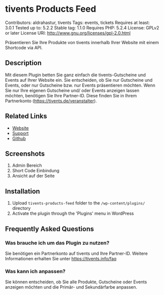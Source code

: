 # tivents Products Feed 
Contributors: aldrahastur, tivents
Tags: events, tickets
Requires at least: 3.0.1
Tested up to: 5.2.2
Stable tag: 1.1.0
Requires PHP: 5.2.4
License: GPLv2 or later
License URI: http://www.gnu.org/licenses/gpl-2.0.html

Präsentieren Sie Ihre Produkte von tivents innerhalb Ihrer Website mit einem Shortcode via API.

## Description

Mit diesem Plugin betten Sie ganz einfach die tivents-Gutscheine und Events auf Ihrer Website ein. Sie entscheiden, ob Sie nur Gutscheine und Events, oder nur Gutscheine bzw. nur Events präsentieren möchten.
Wenn Sie nur Ihre eigenen Gutscheine und/ oder Events anzeigen lassen möchten, benötigen Sie Ihre Partner-ID. Diese finden Sie in Ihrem Partnerkonto (https://tivents.de/veranstalter).

## Related Links

* [Website](https://tivents.systems/de/wordpress-plugin/)
* [Support](https://wordpress.org/support/plugin/tivents-products-feed/)
* [Github](https://github.com/tivents/tivents-products-feed/)

## Screenshots

1. Admin Bereich
2. Short Code Einbindung
3. Ansicht auf der Seite


## Installation

1. Upload `tivents-products-feed` folder to the `/wp-content/plugins/` directory
1. Activate the plugin through the 'Plugins' menu in WordPress

## Frequently Asked Questions

### Was brauche ich um das Plugin zu nutzen?

Sie benötigen ein Partnerkonto auf tivents und Ihre Partner-ID. Weitere Informationen erhalten Sie unter https://tivents.info/faq

### Was kann ich anpassen?

Sie können entscheiden, ob Sie alle Produkte, Gutscheine oder Events anzeigen möchten und die Primär- und Sekundärfarbe anpassen.


